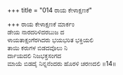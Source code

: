 +++
title = "014 ರಾಯ ಕೇಳಾಕ್ಷಣಕೆ"

+++
ರಾಯ ಕೇಳಾಕ್ಷಣಕೆ ಮಾರ್ಕಂ  
ಡೇಯ ನಾರದರಿಳಿದರಬುಜ ದ  
ಳಾಯತಾಕ್ಷಂಗೆರಗಿದರು ಭಯಭರಿತ ಭಕ್ತಿಯಲಿ   
ತಾಯಿ ಕರುಗಳ ಬಿಡದವೊಲು ನಿ  
ರ್ದಾಯದಲಿ ನಿಜಭಕ್ತಸಂಗದ  
ಮಾಯೆ ಬಿಡದೈ ನಿನ್ನನೆಂದರು ಹೊರಳಿ ಚರಣದಲಿ      ॥14॥